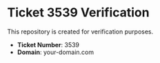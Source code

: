 # Ticket 3539 Verification

This repository is created for verification purposes.

- **Ticket Number**: 3539
- **Domain**: your-domain.com
